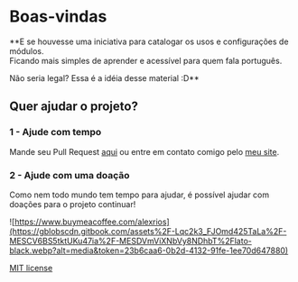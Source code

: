 # Boas-vindas

**E se houvesse uma iniciativa para catalogar os usos e configurações de módulos.  
Ficando mais simples de aprender e acessível para quem fala português.  
  
Não seria legal? Essa é a idéia desse material :D**

## Quer ajudar o projeto?

### 1 - Ajude com tempo

Mande seu Pull Request [aqui](https://github.com/alexrios/gomodules) ou entre em contato comigo pelo [meu site](https://alexrios.dev).

### 2 - Ajude com uma doação

Como nem todo mundo tem tempo para ajudar, é possível ajudar com doações para o projeto continuar!

![https://www.buymeacoffee.com/alexrios](https://gblobscdn.gitbook.com/assets%2F-Lqc2k3_FJOmd425TaLa%2F-MESCV6BS5tktUKu47ia%2F-MESDVmViXNbVy8NDhbT%2Flato-black.webp?alt=media&token=23b6caa6-0b2d-4132-91fe-1ee70d647880)

[MIT license](https://github.com/alexrios/gomodules/blob/master/LICENSE.md)

  






